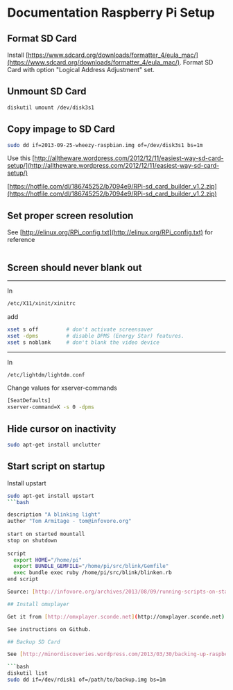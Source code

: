 # Documentation Raspberry Pi Setup

## Format SD Card

Install [https://www.sdcard.org/downloads/formatter_4/eula_mac/](https://www.sdcard.org/downloads/formatter_4/eula_mac/).
Format SD Card with option "Logical Address Adjustment" set.

## Unmount SD Card

```bash
diskutil umount /dev/disk3s1
```

## Copy impage to SD Card

```bash
sudo dd if=2013-09-25-wheezy-raspbian.img of=/dev/disk3s1 bs=1m
```

Use this [http://alltheware.wordpress.com/2012/12/11/easiest-way-sd-card-setup/](http://alltheware.wordpress.com/2012/12/11/easiest-way-sd-card-setup/)

[https://hotfile.com/dl/186745252/b7094e9/RPi-sd_card_builder_v1.2.zip](https://hotfile.com/dl/186745252/b7094e9/RPi-sd_card_builder_v1.2.zip)

## Set proper screen resolution

See [http://elinux.org/RPi_config.txt](http://elinux.org/RPi_config.txt) for reference

```bash

```

## Screen should never blank out

-----
In
```bash
/etc/X11/xinit/xinitrc
```

add
```bash
xset s off         # don't activate screensaver
xset -dpms         # disable DPMS (Energy Star) features.
xset s noblank     # don't blank the video device
```
-----

In
```bash
/etc/lightdm/lightdm.conf
```

Change values for xserver-commands
```bash
[SeatDefaults]
xserver-command=X -s 0 -dpms
```

## Hide cursor on inactivity
```bash
sudo apt-get install unclutter
```

## Start script on startup

Install upstart
```bash
sudo apt-get install upstart
```bash

description "A blinking light"
author "Tom Armitage - tom@infovore.org"
 
start on started mountall
stop on shutdown
 
script
  export HOME="/home/pi"
  export BUNDLE_GEMFILE="/home/pi/src/blink/Gemfile"
  exec bundle exec ruby /home/pi/src/blink/blinken.rb
end script

Source: [http://infovore.org/archives/2013/08/09/running-scripts-on-startup-with-your-raspberry-pi/](http://infovore.org/archives/2013/08/09/running-scripts-on-startup-with-your-raspberry-pi/)

## Install omxplayer

Get it from [http://omxplayer.sconde.net](http://omxplayer.sconde.net) as binary package.

See instructions on Github.

## Backup SD Card

See [http://minordiscoveries.wordpress.com/2013/03/30/backing-up-raspberry-pi-sd-card-on-mac-os-x/](http://minordiscoveries.wordpress.com/2013/03/30/backing-up-raspberry-pi-sd-card-on-mac-os-x/)

```bash
diskutil list
sudo dd if=/dev/rdisk1 of=/path/to/backup.img bs=1m
```